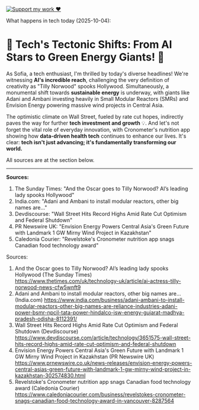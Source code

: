 [![Support my work ❤️](https://img.shields.io/badge/Support%20my%20work%20❤️-orange?style=for-the-badge&logo=patreon&logoColor=white)](https://www.patreon.com/c/evertonics)

What happens in tech today (2025-10-04):

# 🚀 Tech's Tectonic Shifts: From AI Stars to Green Energy Giants! 🌟

As Sofia, a tech enthusiast, I'm thrilled by today's diverse headlines! We're witnessing **AI's incredible reach**, challenging the very definition of creativity as "Tilly Norwood" spooks Hollywood. Simultaneously, a monumental shift towards **sustainable energy** is underway, with giants like Adani and Ambani investing heavily in Small Modular Reactors (SMRs) and Envision Energy powering massive wind projects in Central Asia.

The optimistic climate on Wall Street, fueled by rate cut hopes, indirectly paves the way for further **tech investment and growth** 💡. And let's not forget the vital role of everyday innovation, with Cronometer's nutrition app showing how **data-driven health tech** continues to enhance our lives. It's clear: **tech isn't just advancing; it's fundamentally transforming our world.**

All sources are at the section below.

---
**Sources:**
1.  The Sunday Times: "And the Oscar goes to Tilly Norwood? AI’s leading lady spooks Hollywood"
2.  India.com: "Adani and Ambani to install modular reactors, other big names are…"
3.  Devdiscourse: "Wall Street Hits Record Highs Amid Rate Cut Optimism and Federal Shutdown"
4.  PR Newswire UK: "Envision Energy Powers Central Asia's Green Future with Landmark 1 GW Mirny Wind Project in Kazakhstan"
5.  Caledonia Courier: "Revelstoke's Cronometer nutrition app snags Canadian food technology award"

Sources:
1. And the Oscar goes to Tilly Norwood? AI’s leading lady spooks Hollywood (The Sunday Times)
   https://www.thetimes.com/uk/technology-uk/article/ai-actress-tilly-norwood-news-cfw5wnft9
2. Adani and Ambani to install modular reactors, other big names are… (India.com)
   https://www.india.com/business/adani-ambani-to-install-modular-reactors-other-big-names-are-reliance-industries-adani-power-bsmr-npcil-tata-power-hindalco-jsw-energy-gujarat-madhya-pradesh-odisha-8112391/
3. Wall Street Hits Record Highs Amid Rate Cut Optimism and Federal Shutdown (Devdiscourse)
   https://www.devdiscourse.com/article/technology/3651575-wall-street-hits-record-highs-amid-rate-cut-optimism-and-federal-shutdown
4. Envision Energy Powers Central Asia's Green Future with Landmark 1 GW Mirny Wind Project in Kazakhstan (PR Newswire UK)
   https://www.prnewswire.co.uk/news-releases/envision-energy-powers-central-asias-green-future-with-landmark-1-gw-mirny-wind-project-in-kazakhstan-302574830.html
5. Revelstoke's Cronometer nutrition app snags Canadian food technology award (Caledonia Courier)
   https://www.caledoniacourier.com/business/revelstokes-cronometer-snags-canadian-food-technology-award-in-vancouver-8287564